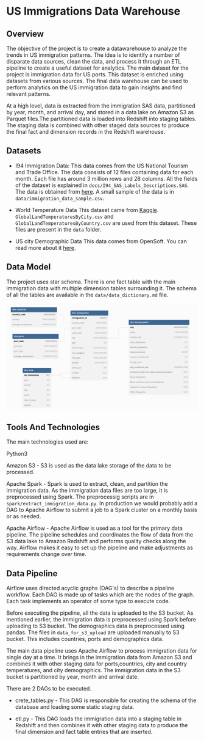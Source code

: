 # US Immigrations Data Warehouse

## Overview

The objective of the project is to create a datawarehouse to analyze the trends in US immigration patterns. The idea is to identify a number of disparate data sources, clean the data, and process it through an ETL pipeline to create a useful dataset for analytics. The main dataset for the project is immigration data for US ports. This dataset is enriched using datasets from various sources.  The final data warehouse can be used to perform analytics on the US immigration data to gain insights and find relevant patterns. 

At a high level, data is extracted from the immigration SAS data, partitioned by year, month, and arrival day, and stored in a data lake on Amazon S3 as Parquet files.The partitioned data is loaded into Redshift into staging tables. The staging data is combined with other staged data sources to produce the final fact and dimension records in the Redshift warehouse.

## Datasets

* I94 Immigration Data: 
This data comes from the US National Tourism and Trade Office. The data consists of 12 files containing data for each month. Each file has around 3 million rows and 28 columns. All the fields of the dataset is explained in `docs/I94_SAS_Labels_Descriptions.SAS`. The data is obtained from [here](https://www.trade.gov/national-travel-and-tourism-office). A small sample of the data is in `data/immigration_data_sample.csv`.

* World Temperature Data
This dataset came from [Kaggle](https://www.kaggle.com/datasets/berkeleyearth/climate-change-earth-surface-temperature-data). `GlobalLandTemperaturesByCity.csv` and `GlobalLandTemperaturesByCountry.csv` are used from this dataset. These files are present in the `data` folder.

* US city Demographic Data
This data comes from OpenSoft. You can read more about it [here](https://public.opendatasoft.com/explore/dataset/us-cities-demographics/export/). 


## Data Model

The project uses star schema. There is one fact table with the main immigration data with multiple dimension tables surrounding it. The schema of all the tables are available in the `data/data_dictionary.md` file.

![Data model](/docs/images/data_model.png)


## Tools And Technologies

The main technologies used are:

Python3

Amazon S3 - S3  is used as the data lake storage of the data to be processed. 

Apache Spark - Spark is used to extract, clean, and partition the immigration data. As the immigration data files are too large, it is preprocessed using Spark. The preprocessig scripts are in `spark/extract_immigration_data.py`. In production we would probably add a DAG to Apache Airflow to submit a job to a Spark cluster on a monthly basis or as needed. 

Apache Airflow - Apache Airflow is used as a tool for the primary data pipeline. The pipeline schedules and coordinates the flow of data from the S3 data lake to Amazon Redshift and performs quality checks along the way. Airflow makes it easy to set up the pipeline and make adjustments as requirements change over time.

## Data Pipeline

Airflow uses directed acyclic graphs (DAG's) to describe a pipeline workflow. Each DAG is made up of tasks which are the nodes of the graph. Each task implements an operator of some type to execute code.

Before executing the pipeline, all the data is uploaded to the S3 bucket. As mentioned earlier, the immigration data is preprocessed using Spark before uploading to S3 bucket. The demographics data is preprocessed using pandas. The files in `data_for_s3_upload` are uploaded manually to S3 bucket. This includes countries, ports and demographics data. 

The main data pipeline uses Apache Airflow to process immigration data for single day at a time. It brings in the immigration data from Amazon S3 and combines it with other staging data for ports,countries, city and country temperatures, and city demographics. The immigration data in the S3 bucket is partitioned by year, month and arrival date.

There are 2 DAGs to be executed.


* crete_tables.py - This DAG is responsible for creating the schema of the database and loading some static staging data.

* etl.py -   This DAG loads the immigration data into a staging table in Redshift and then combines it with other staging data to produce the final dimension and fact table entries that are inserted.





